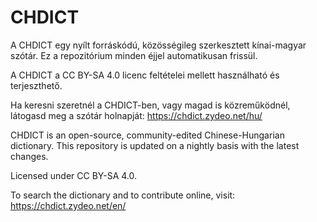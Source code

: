 # CHDICT

A CHDICT egy nyílt forráskódú, közösségileg szerkesztett kínai-magyar szótár. Ez a repozitórium minden éjjel automatikusan frissül.

A CHDICT a CC BY-SA 4.0 licenc feltételei mellett használható és terjeszthető.

Ha keresni szeretnél a CHDICT-ben, vagy magad is közreműködnél, látogasd meg a szótár holnapját: https://chdict.zydeo.net/hu/


CHDICT is an open-source, community-edited Chinese-Hungarian dictionary. This repository is updated on a nightly basis with the latest changes.

Licensed under CC BY-SA 4.0.

To search the dictionary and to contribute online, visit: https://chdict.zydeo.net/en/
